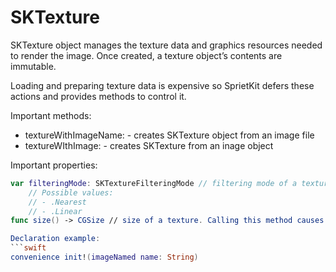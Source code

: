# SKTexture

SKTexture object manages the texture data and graphics resources needed to render the image. Once created, a texture object’s contents are immutable.

Loading and preparing texture data is expensive so SprietKit defers these actions and provides methods to control it.

Important methods:
* textureWithImageName: - creates SKTexture object from an image file
* textureWIthImage: - creates SKTexture from an inage object

Important properties:
```swift
var filteringMode: SKTextureFilteringMode // filtering mode of a texture
    // Possible values: 
    // - .Nearest
    // - .Linear
func size() -> CGSize // size of a texture. Calling this method causes image file to load from file```

Declaration example:
```swift 
convenience init!(imageNamed name: String)
```


